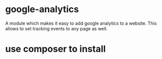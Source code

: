 # google-analytics
A module which makes it easy to add google analytics to a website. This allows to set tracking events to any page as well.

# use composer to install 
